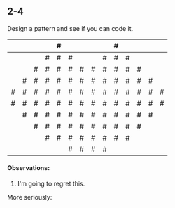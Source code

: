 ## 2-4

Design a pattern and see if you can code it.

|     |     |     |     | #   |     |     |     |     | #   |     |     |     |     |
| --- | --- | --- | --- | --- | --- | --- | --- | --- | --- | --- | --- | --- | --- |
|     |     |     | #   | #   | #   |     |     | #   | #   | #   |     |     |     |
|     |     | #   | #   | #   | #   | #   | #   | #   | #   | #   | #   |     |     |
|     | #   | #   | #   | #   | #   | #   | #   | #   | #   | #   | #   | #   |     |
| #   | #   | #   | #   | #   | #   | #   | #   | #   | #   | #   | #   | #   | #   |
| #   | #   | #   | #   | #   | #   | #   | #   | #   | #   | #   | #   | #   | #   |
|     | #   | #   | #   | #   | #   | #   | #   | #   | #   | #   | #   | #   |     |
|     |     | #   | #   | #   | #   | #   | #   | #   | #   | #   | #   |     |     |
|     |     |     | #   | #   | #   | #   | #   | #   | #   | #   |     |     |     |
|     |     |     |     |     | #   | #   | #   | #   |     |     |     |     |     |

#### Observations:

1. I'm going to regret this.

More seriously:
